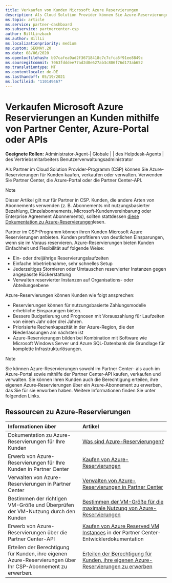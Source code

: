 ```yaml
---
title: Verkaufen von Kunden Microsoft Azure Reservierungen
description: Als Cloud Solution Provider können Sie Azure-Reservierungen für Kunden kaufen, verkaufen oder verwalten. Verwenden Sie Partner Center, die Azure-Portal oder die Partner Center-API.
ms.topic: article
ms.service: partner-dashboard
ms.subservice: partnercenter-csp
author: BillLinzbach
ms.author: BillLi
ms.localizationpriority: medium
ms.custom: SEOMAY.20
ms.date: 08/06/2020
ms.openlocfilehash: b97cafea9ad2f36718418c7c7cfca5f91ee8849c
ms.sourcegitcommit: 7063fdddee77ad2d8e627ab3c806f76d173ab652
ms.translationtype: MT
ms.contentlocale: de-DE
ms.lasthandoff: 05/19/2021
ms.locfileid: "110149467"
---
```

# <a name="sell-microsoft-azure-reservations-to-customers-using-partner-center-the-azure-portal-or-apis"></a>Verkaufen Microsoft Azure Reservierungen an Kunden mithilfe von Partner Center, Azure-Portal oder APIs

**Geeignete Rollen:** Administrator-Agent-| Globale | | des Helpdesk-Agents | des Vertriebsmitarbeiters Benutzerverwaltungsadministrator

Als Partner im Cloud Solution Provider-Programm (CSP) können Sie Azure-Reservierungen für Kunden kaufen, verkaufen oder verwalten. Verwenden Sie Partner Center, die Azure-Portal oder die Partner Center-API.

> [!NOTE]
> Dieser Artikel gilt nur für Partner in CSP. Kunden, die andere Arten von Abonnements verwenden (z. B. Abonnements mit nutzungsbasierter Bezahlung, Einzelabonnements, Microsoft-Kundenvereinbarung oder Enterprise Agreement Abonnements), sollten stattdessen [diese Dokumentation zu Azure-Reservierungen](/azure/cost-management-billing/reservations)lesen.

Partner im CSP-Programm können ihren Kunden Microsoft Azure Reservierungen anbieten. Kunden profitieren von deutlichen Einsparungen, wenn sie im Voraus reservieren. Azure-Reservierungen bieten Kunden Einfachheit und Flexibilität auf folgende Weise:

- Ein- oder dreijährige Reservierungslaufzeiten
- Einfache Inbetriebnahme, sehr schnelles Setup
- Jederzeitiges Stornieren oder Umtauschen reservierter Instanzen gegen angepasste Rückerstattung
- Verwalten reservierter Instanzen auf Organisations- oder Abteilungsebene

Azure-Reservierungen können Kunden wie folgt ansprechen:

- Reservierungen können für nutzungsbasierte Zahlungsmodelle erhebliche Einsparungen bieten.
- Bessere Budgetierung und Prognosen mit Vorauszahlung für Laufzeiten von einem Jahr oder drei Jahren.
- Priorisierte Rechenkapazität in der Azure-Region, die den Niederlassungen am nächsten ist
- Azure-Reservierungen bilden bei Kombination mit Software wie Microsoft Windows Server und Azure SQL-Datenbank die Grundlage für komplette Infrastrukturlösungen.

>[!NOTE]
> Sie können Azure-Reservierungen sowohl im Partner Center- als auch im Azure-Portal sowie mithilfe der Partner Center-API kaufen, verkaufen und verwalten. Sie können Ihren Kunden auch die Berechtigung erteilen, ihre eigenen Azure-Reservierungen über ein Azure-Abonnement zu erwerben, das Sie für sie erworben haben. Weitere Informationen finden Sie unter folgenden Links.

## <a name="azure-reservations-resources"></a>Ressourcen zu Azure-Reservierungen

|**Informationen über**   |**Artikel**    |
|:-----------------------------|:-----------------|
| Dokumentation zu Azure-Reservierungen für Ihre Kunden | [Was sind Azure-Reservierungen?](/azure/billing/billing-save-compute-costs-reservations)
|Erwerb von Azure-Reservierungen für Ihre Kunden in Partner Center   |[Kaufen von Azure-Reservierungen](azure-reservations-buying.md)
|Verwalten von Azure-Reservierungen in Partner Center | [Verwalten von Azure-Reservierungen in Partner Center](azure-reservations-manage.md)
|Bestimmen der richtigen VM-Größe und Überprüfen der VM-Nutzung durch den Kunden   |[Bestimmen der VM-Größe für die maximale Nutzung von Azure-Reservierungen](azure-usage.md)   |
|Erwerb von Azure-Reservierungen über die Partner Center-API | [Kaufen von Azure Reserved VM Instances](/partner-center/develop/purchase-azure-reservations) in der Partner Center-Entwicklerdokumentation   |
|Erteilen der Berechtigung für Kunden, ihre eigenen Azure-Reservierungen über Ihr CSP-Abonnement zu erwerben. | [Erteilen der Berechtigung für Kunden, ihre eigenen Azure-Reservierungen zu erwerben](give-customers-permission.md)   |